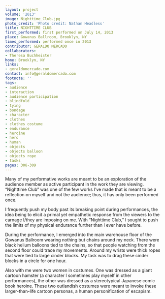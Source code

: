```yaml
---
layout: project
volume: '2013'
image: Nighttime_Club.jpg
photo_credit: 'Photo credit: Nathan Headless'
title: NIGHTTIME CLUB
first_performed: first performed on July 14, 2013
place: Gowanus Ballroom, Brooklyn, NY
times_performed: performed once in 2013
contributor: GERALDO MERCADO
collaborators:
- Theresa Buchheister
home: Brooklyn, NY
links:
- geraldomercado.com
contact: info@geraldomercado.com
footnote: ''
tags:
- audience
- interaction
- audience participation
- blindfold
- tying
- bondage
- character
- clothes
- clothes costume
- endurance
- heroine
- hero
- human
- objects
- objects balloon
- objects rope
- tasks
pages: 308-309
---
```


Many of my performative works are meant to be an exploration of the audience member as active participant in the work they are viewing. “Nighttime Club” was one of the few works I’ve made that is meant to be a reflection on myself and not the audience; thus, it has only been performed once.

I frequently push my body past its breaking point during performances, the idea being to elicit a primal yet empathetic response from the viewers to the carnage I/they are imposing on me. With “Nighttime Club,” I sought to push the limits of my physical endurance further than I ever have before.

During the performance, I emerged into the main warehouse floor of the Gowanus Ballroom wearing nothing but chains around my neck. There were black helium balloons tied to the chains, so that people watching from the second floor could trace my movements. Around my wrists were thick ropes that were tied to large cinder blocks. My task was to drag these cinder blocks in a circle for one hour.

Also with me were two women in costumes. One was dressed as a giant cartoon hamster (a character I sometimes play myself in other performances), the other was dressed as a stereotypical Japanese comic book heroine. These two outlandish costumes were meant to invoke these larger-than-life cartoon personas, a human personification of escapism.
